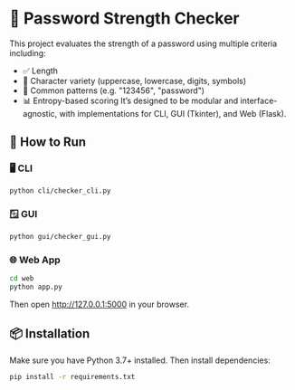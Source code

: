 # 🔐 Password Strength Checker

This project evaluates the strength of a password using multiple criteria including:
- ✅ Length
- 🔣 Character variety (uppercase, lowercase, digits, symbols)
- 🚫 Common patterns (e.g. "123456", "password")
- 📊 Entropy-based scoring
It’s designed to be modular and interface-agnostic, with implementations for CLI, GUI (Tkinter), and Web (Flask).

## 🚀 How to Run
### 🖥️ CLI
```bash
python cli/checker_cli.py
```

### 🪟 GUI
```bash
python gui/checker_gui.py
```

### 🌐 Web App
```bash
cd web
python app.py
```
Then open http://127.0.0.1:5000 in your browser.

## 📦 Installation
Make sure you have Python 3.7+ installed. Then install dependencies:
```bash
pip install -r requirements.txt
```





